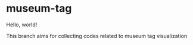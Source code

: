# museum-tag
Hello, world!

This branch aims for collecting codes related to museum tag visualization
